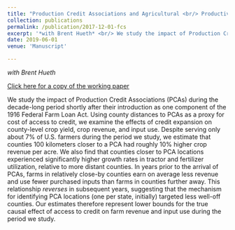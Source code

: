 ```yaml
---
title: "Production Credit Associations and Agricultural <br/> Productivity Change in the United States, 1920-1940"
collection: publications
permalink: /publication/2017-12-01-fcs
excerpt: '*with Brent Hueth* <br/> We study the impact of Production Credit Associations (PCAs) during the decade-long period shortly after their introduction as one component of the 1916 Federal Farm Loan Act. Using county distances to PCAs as a proxy for cost of access to credit, we examine the effects of credit expansion on county-level crop yield, crop revenue, and input use. Despite serving only about 7% of U.S. farmers during the period we study, we estimate that counties 100 kilometers closer to a PCA had roughly 10% higher crop revenue per acre. We also find that counties closer to PCA locations experienced significantly higher growth rates in tractor and fertilizer utilization, relative to more distant counties. In years prior to the arrival of PCAs, farms in relatively close-by counties earn on average less revenue and use fewer purchased inputs than farms in counties further away. This relationship *reverses* in subsequent years, suggesting that the mechanism for identifying PCA locations (one per state, initially) targeted less well-off counties. Our estimates therefore represent lower bounds for the true causal effect of access to credit on farm revenue and input use during the period we study.'
date: 2019-06-01
venue: 'Manuscript'

---
```


*with Brent Hueth*

[Click here for a copy of the working paper](http://jhutchinswisc.github.io/files/Farm_Credit.pdf)

We study the impact of Production Credit Associations (PCAs) during the decade-long period shortly after their introduction as one component of the 1916 Federal Farm Loan Act. Using county distances to PCAs as a proxy for cost of access to credit, we examine the effects of credit expansion on county-level crop yield, crop revenue, and input use. Despite serving only about 7% of U.S. farmers during the period we study, we estimate that counties 100 kilometers closer to a PCA had roughly 10% higher crop revenue per acre. We also find that counties closer to PCA locations experienced significantly higher growth rates in tractor and fertilizer utilization, relative to more distant counties. In years prior to the arrival of PCAs, farms in relatively close-by counties earn on average less revenue and use fewer purchased inputs than farms in counties further away. This relationship *reverses* in subsequent years, suggesting that the mechanism for identifying PCA locations (one per state, initially) targeted less well-off counties. Our estimates therefore represent lower bounds for the true causal effect of access to credit on farm revenue and input use during the period we study.
